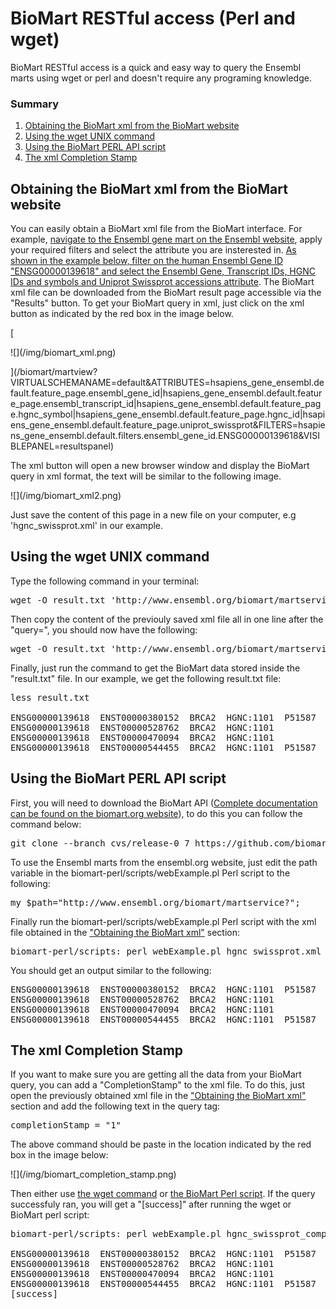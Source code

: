 # BioMart RESTful access (Perl and wget)

BioMart RESTful access is a quick and easy way to query the Ensembl marts using wget or perl and doesn't require any programing knowledge.

### Summary

1.  [Obtaining the BioMart xml from the BioMart website](#biomartxml)
2.  [Using the wget UNIX command](#wget)
3.  [Using the BioMart PERL API script](#biomartperlapi)
4.  [The xml Completion Stamp](#completionstamp)

<a name="biomartxml"></a>

## Obtaining the BioMart xml from the BioMart website

You can easily obtain a BioMart xml file from the BioMart interface. For example, [navigate to the Ensembl gene mart on the Ensembl website](/biomart), apply your required filters and select the attribute you are insterested in. [As shown in the example below, filter on the human Ensembl Gene ID "ENSG00000139618" and select the Ensembl Gene, Transcript IDs, HGNC IDs and symbols and Uniprot Swissprot accessions attribute](/biomart/martview?VIRTUALSCHEMANAME=default&ATTRIBUTES=hsapiens_gene_ensembl.default.feature_page.ensembl_gene_id|hsapiens_gene_ensembl.default.feature_page.ensembl_transcript_id|hsapiens_gene_ensembl.default.feature_page.hgnc_symbol|hsapiens_gene_ensembl.default.feature_page.hgnc_id|hsapiens_gene_ensembl.default.feature_page.uniprot_swissprot&FILTERS=hsapiens_gene_ensembl.default.filters.ensembl_gene_id.ENSG00000139618&VISIBLEPANEL=resultspanel). The BioMart xml file can be downloaded from the BioMart result page accessible via the "Results" button. To get your BioMart query in xml, just click on the xml button as indicated by the red box in the image below.

[

<div class="image-wrap" style="">![](/img/biomart_xml.png)</div>

](/biomart/martview?VIRTUALSCHEMANAME=default&ATTRIBUTES=hsapiens_gene_ensembl.default.feature_page.ensembl_gene_id|hsapiens_gene_ensembl.default.feature_page.ensembl_transcript_id|hsapiens_gene_ensembl.default.feature_page.hgnc_symbol|hsapiens_gene_ensembl.default.feature_page.hgnc_id|hsapiens_gene_ensembl.default.feature_page.uniprot_swissprot&FILTERS=hsapiens_gene_ensembl.default.filters.ensembl_gene_id.ENSG00000139618&VISIBLEPANEL=resultspanel)

The xml button will open a new browser window and display the BioMart query in xml format, the text will be similar to the following image.

<div class="image-wrap" style="">![](/img/biomart_xml2.png)</div>

Just save the content of this page in a new file on your computer, e.g 'hgnc_swissprot.xml' in our example.<a name="wget"></a>

## Using the wget UNIX command

Type the following command in your terminal:

<pre class="code">wget -O result.txt 'http://www.ensembl.org/biomart/martservice?query=
</pre>

Then copy the content of the previouly saved xml file all in one line after the "query=", you should now have the following:

<pre class="code">wget -O result.txt 'http://www.ensembl.org/biomart/martservice?query=<?xml version="1.0" encoding="UTF-8"?><!DOCTYPE Query><Query  virtualSchemaName = "default" formatter = "TSV" header = "0" uniqueRows = "0" count = "" datasetConfigVersion = "0.6" ><Dataset name = "hsapiens_gene_ensembl" interface = "default" ><Filter name = "ensembl_gene_id" value = "ENSG00000139618"/><Attribute name = "ensembl_gene_id" /><Attribute name = "ensembl_transcript_id" /><Attribute name = "hgnc_symbol" /><Attribute name = "hgnc_id" /><Attribute name = "uniprot_swissprot" /></Dataset></Query>'
</pre>

Finally, just run the command to get the BioMart data stored inside the "result.txt" file. In our example, we get the following result.txt file:

<pre class="code">less result.txt

ENSG00000139618  ENST00000380152  BRCA2  HGNC:1101  P51587
ENSG00000139618  ENST00000528762  BRCA2  HGNC:1101
ENSG00000139618  ENST00000470094  BRCA2  HGNC:1101
ENSG00000139618  ENST00000544455  BRCA2  HGNC:1101  P51587
</pre>

<a name="biomartperlapi"></a>

## Using the BioMart PERL API script

First, you will need to download the BioMart API ([Complete documentation can be found on the biomart.org website](http://www.biomart.org/other/install-overview.html)), to do this you can follow the command below:

<pre class="code">git clone --branch cvs/release-0_7 https://github.com/biomart/biomart-perl
</pre>

To use the Ensembl marts from the ensembl.org website, just edit the path variable in the biomart-perl/scripts/webExample.pl Perl script to the following:

<pre class="code">my $path="http://www.ensembl.org/biomart/martservice?";
</pre>

Finally run the biomart-perl/scripts/webExample.pl Perl script with the xml file obtained in the ["Obtaining the BioMart xml"](#biomartxml) section:

<pre class="code">biomart-perl/scripts: perl webExample.pl hgnc_swissprot.xml
</pre>

You should get an output similar to the following:

<pre class="code">ENSG00000139618  ENST00000380152  BRCA2  HGNC:1101  P51587
ENSG00000139618  ENST00000528762  BRCA2  HGNC:1101
ENSG00000139618  ENST00000470094  BRCA2  HGNC:1101
ENSG00000139618  ENST00000544455  BRCA2  HGNC:1101  P51587
</pre>

<a name="completionstamp"></a>

## The xml Completion Stamp

If you want to make sure you are getting all the data from your BioMart query, you can add a "CompletionStamp" to the xml file. To do this, just open the previously obtained xml file in the ["Obtaining the BioMart xml"](#biomartxml) section and add the following text in the query tag:

<pre class="code">completionStamp = "1"
</pre>

The above command should be paste in the location indicated by the red box in the image below:

<div class="image-wrap" style="">![](/img/biomart_completion_stamp.png)</div>

Then either use [the wget command](#wget) or [the BioMart Perl script](#biomartperlapi). If the query successfuly ran, you will get a "[success]" after running the wget or BioMart perl script:

<pre class="code">biomart-perl/scripts: perl webExample.pl hgnc_swissprot_completionstamp.xml

ENSG00000139618  ENST00000380152  BRCA2  HGNC:1101  P51587
ENSG00000139618  ENST00000528762  BRCA2  HGNC:1101
ENSG00000139618  ENST00000470094  BRCA2  HGNC:1101
ENSG00000139618  ENST00000544455  BRCA2  HGNC:1101  P51587
[success]
</pre>
